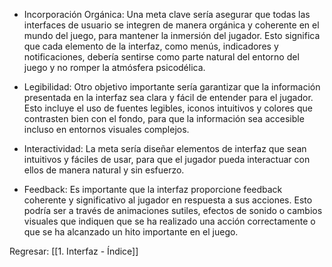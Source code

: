 
* Incorporación Orgánica: Una meta clave sería asegurar que todas las interfaces de usuario se integren de manera orgánica y coherente en el mundo del juego, para mantener la inmersión del jugador. Esto significa que cada elemento de la interfaz, como menús, indicadores y notificaciones, debería sentirse como parte natural del entorno del juego y no romper la atmósfera psicodélica.

*  Legibilidad: Otro objetivo importante sería garantizar que la información presentada en la interfaz sea clara y fácil de entender para el jugador. Esto incluye el uso de fuentes legibles, iconos intuitivos y colores que contrasten bien con el fondo, para que la información sea accesible incluso en entornos visuales complejos.

* Interactividad: La meta sería diseñar elementos de interfaz que sean intuitivos y fáciles de usar, para que el jugador pueda interactuar con ellos de manera natural y sin esfuerzo. 

* Feedback: Es importante que la interfaz proporcione feedback coherente y significativo al jugador en respuesta a sus acciones. Esto podría ser a través de animaciones sutiles, efectos de sonido o cambios visuales que indiquen que se ha realizado una acción correctamente o que se ha alcanzado un hito importante en el juego.


Regresar: [[1. Interfaz - Índice]]